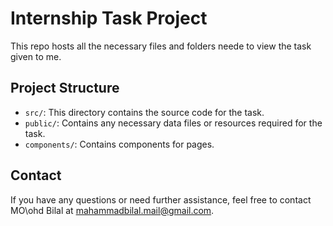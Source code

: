 # Internship Task Project

This repo hosts all the necessary files and folders neede to view the task given to me.


## Project Structure

- `src/`: This directory contains the source code for the task.
- `public/`: Contains any necessary data files or resources required for the task.
- `components/`: Contains components for pages.

## Contact

If you have any questions or need further assistance, feel free to contact MO\ohd Bilal at mahammadbilal.mail@gmail.com.
